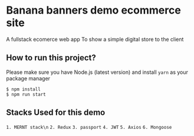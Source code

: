 # Banana banners demo ecommerce site

A fullstack ecomerce web app
To show a simple digital store to the client

## How to run this project?

Please make sure you have Node.js (latest version) and install `yarn` as your package manager

```shell
$ npm install
$ npm run start
```
## Stacks Used for this demo


`1. MERNT stack\n`
`2. Redux`
`3. passport`
`4. JWT`
`5. Axios`
`6. Mongoose`
